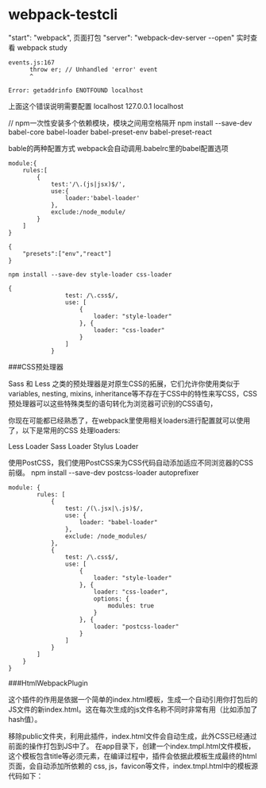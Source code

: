 # webpack-testcli

"start": "webpack", 页面打包
"server": "webpack-dev-server --open" 实时查看
webpack study
```
events.js:167
      throw er; // Unhandled 'error' event
      ^

Error: getaddrinfo ENOTFOUND localhost
```
上面这个错误说明需要配置 localhost   127.0.0.1 localhost

// npm一次性安装多个依赖模块，模块之间用空格隔开
npm install --save-dev babel-core babel-loader babel-preset-env babel-preset-react

bable的两种配置方式
webpack会自动调用.babelrc里的babel配置选项
```
module:{
    rules:[
        {
            test:'/\.(js|jsx)$/',
            use:{
                loader:'babel-loader'
            },
            exclude:/node_module/
        }
    ]
}
```
```
{
    "presets":["env","react"]
}
```
```
npm install --save-dev style-loader css-loader
```
```
{
                test: /\.css$/,
                use: [
                    {
                        loader: "style-loader"
                    }, {
                        loader: "css-loader"
                    }
                ]
            }
```

###CSS预处理器

Sass 和 Less 之类的预处理器是对原生CSS的拓展，它们允许你使用类似于variables, nesting, mixins, inheritance等不存在于CSS中的特性来写CSS，CSS预处理器可以这些特殊类型的语句转化为浏览器可识别的CSS语句，

你现在可能都已经熟悉了，在webpack里使用相关loaders进行配置就可以使用了，以下是常用的CSS 处理loaders:

Less Loader
Sass Loader
Stylus Loader

使用PostCSS，我们使用PostCSS来为CSS代码自动添加适应不同浏览器的CSS前缀。
npm install --save-dev postcss-loader autoprefixer

```
module: {
        rules: [
            {
                test: /(\.jsx|\.js)$/,
                use: {
                    loader: "babel-loader"
                },
                exclude: /node_modules/
            },
            {
                test: /\.css$/,
                use: [
                    {
                        loader: "style-loader"
                    }, {
                        loader: "css-loader",
                        options: {
                            modules: true
                        }
                    }, {
                        loader: "postcss-loader"
                    }
                ]
            }
        ]
    }
}
```

###HtmlWebpackPlugin

这个插件的作用是依据一个简单的index.html模板，生成一个自动引用你打包后的JS文件的新index.html。这在每次生成的js文件名称不同时非常有用（比如添加了hash值）。

移除public文件夹，利用此插件，index.html文件会自动生成，此外CSS已经通过前面的操作打包到JS中了。
在app目录下，创建一个index.tmpl.html文件模板，这个模板包含title等必须元素，在编译过程中，插件会依据此模板生成最终的html页面，会自动添加所依赖的 css, js，favicon等文件，index.tmpl.html中的模板源代码如下：
